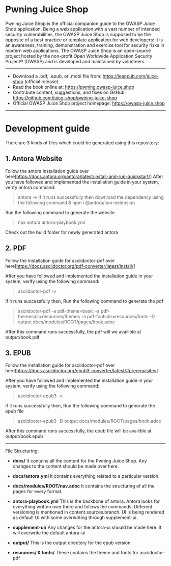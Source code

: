 
# Pwning Juice Shop

Pwning Juice Shop is the official companion guide to the OWASP Juice Shop application. Being a web application with a vast number of intended security vulnerabilities, the OWASP Juice Shop is supposed to be the opposite of a best practice or template application for web developers: It is an awareness, training, demonstration and exercise tool for security risks in modern web applications. The OWASP Juice Shop is an open-source project hosted by the non-profit Open Worldwide Application Security Project® (OWASP) and is developed and maintained by volunteers.

---

* Download a .pdf, .epub, or .mobi file from: https://leanpub.com/juice-shop (official release)
* Read the book online at: https://pwning.owasp-juice.shop
* Contribute content, suggestions, and fixes on GitHub: https://github.com/juice-shop/pwning-juice-shop
* Official OWASP Juice Shop project homepage: https://owasp-juice.shop

---
# Development guide

There are 3 kinds of files which could be generated using this repository:

## 1. Antora Website
Follow the antora installation guide over here[https://docs.antora.org/antora/latest/install-and-run-quickstart/]
After you have followed and implemented the installation guide in your system, verify antora command:
> antora -v
If it runs successfully then download the dependency using the following command
> $ npm i @antora/lunr-extension

Run the following command to generate the website
> npx antora antora-playbook.yml

Check out the build folder for newly generated antora

## 2. PDF
Follow the installation guide for asciidoctor-pdf over here[https://docs.asciidoctor.org/pdf-converter/latest/install/]

After you have followed and implemented the installation guide in your system, verify using the following command:
> asciidoctor-pdf -v

If it runs successfully then, Run the following command to generate the pdf
>  asciidoctor-pdf -a pdf-theme=basic -a pdf-themesdir=resources/themes -a pdf-fontsdir=resources/fonts -D output docs/modules/ROOT/pages/book.adoc

After this command runs successfully, the pdf will we availible at output/book.pdf

## 3. EPUB
Follow the installation guide for asciidoctor-pdf over here[https://docs.asciidoctor.org/epub3-converter/latest/#prerequisites]

After you have followed and implemented the installation guide in your system, verify using the following command:
> asciidoctor-epub3 -v

If it runs successfully then, Run the following command to generate the epub file
> asciidoctor-epub3 -D output docs/modules/ROOT/pages/book.adoc

After this command runs successfully, the epub file will be availible at output/book.epub


---

File Structuring:

- **docs/** It contains all the content for the Pwning Juice Shop. Any changes to the content should be made over here.

- **docs/antora.yml** It contains everything related to a particular version.

- **docs/modules/ROOT/nav.adoc** It contains the structuring of all the pages for every format.

- **antora-playbook.yml** This is the backbone of antora. Antora looks for everything written over there and follows the commands. Different versioning is mentioned in content.sources.branch. UI is being rendered as default UI with some overwriting through supplement-ui.

- **supplement-ui/**  Any changes for the antora-ui should be made here. It will overwrite the default antora-ui

- **output/** This is the output directory for the epub version.

- **resources/ & fonts/** These contains the theme and fonts for asciidoctor-pdf

